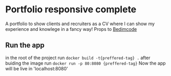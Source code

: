 # Portfolio responsive complete

A portfolio to show clients and recruiters as a CV where I can show my experience and knowlege in a fancy way!
Props to [Bedimcode](https://www.youtube.com/c/Bedimcode)

## Run the app

in the root of the project run `docker build -t{preffered-tag} .`
after buiding the image run `docker run -p 80:8080 {preffered-tag}`
Now the app will be live in 'localhost:8080'
